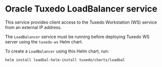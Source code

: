 # Oracle Tuxedo LoadBalancer service

This service provides client access to the Tuxedo Workstation (WS) service from an external IP address.

The `LoadBalancer` service must be running before deploying Tuxedo WS server using the `tuxedo-ws` Helm chart.

To create a `LoadBalancer` using this Helm chart, run:

```shell
helm install loadbal-helm-install tuxedo/charts/loadbal
```
